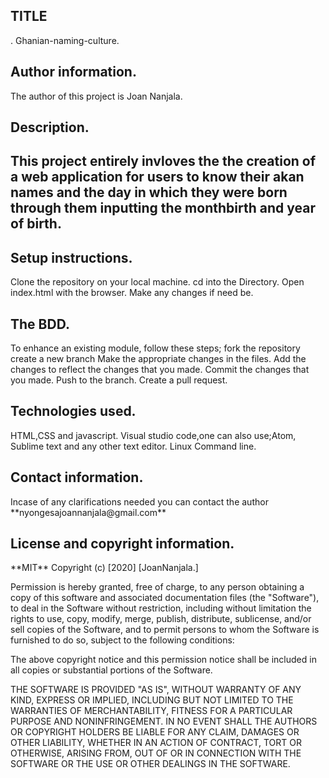 <h2>TITLE</h2>.
Ghanian-naming-culture.

<h2>Author information.</h2>
The author of this project is Joan Nanjala.

<h2>Description.<h2>
This project entirely invloves the the creation of a web application for users to know their akan names and the day in which they were born through them inputting the monthbirth and year of birth.

<h2>Setup instructions.</h2>
Clone the repository on your local machine.
cd into the Directory.
Open index.html with the browser.
Make any changes if need be.

<h2>The BDD.</h2>
To enhance an existing module, follow these steps;
fork the repository
create a new branch
Make the appropriate changes in the files.
Add the changes to reflect the changes that you made.
Commit the changes that you made.
Push to the branch.
Create a pull request.


<h2>Technologies used.</h2>
HTML,CSS and javascript.
Visual studio code,one can also use;Atom, Sublime text and any other text editor.
Linux Command line.

<h2>Contact information.</h2>
Incase of any clarifications needed you can contact the author **nyongesajoannanjala@gmail.com**

<h2>License and copyright information.</h2>
**MIT**
Copyright (c) [2020] [JoanNanjala.]

Permission is hereby granted, free of charge, to any person obtaining a copy
of this software and associated documentation files (the "Software"), to deal
in the Software without restriction, including without limitation the rights
to use, copy, modify, merge, publish, distribute, sublicense, and/or sell
copies of the Software, and to permit persons to whom the Software is
furnished to do so, subject to the following conditions:

The above copyright notice and this permission notice shall be included in all
copies or substantial portions of the Software.

THE SOFTWARE IS PROVIDED "AS IS", WITHOUT WARRANTY OF ANY KIND, EXPRESS OR
IMPLIED, INCLUDING BUT NOT LIMITED TO THE WARRANTIES OF MERCHANTABILITY,
FITNESS FOR A PARTICULAR PURPOSE AND NONINFRINGEMENT. IN NO EVENT SHALL THE
AUTHORS OR COPYRIGHT HOLDERS BE LIABLE FOR ANY CLAIM, DAMAGES OR OTHER
LIABILITY, WHETHER IN AN ACTION OF CONTRACT, TORT OR OTHERWISE, ARISING FROM,
OUT OF OR IN CONNECTION WITH THE SOFTWARE OR THE USE OR OTHER DEALINGS IN THE
SOFTWARE.



